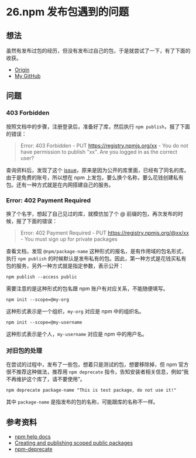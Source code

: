 # 26.npm 发布包遇到的问题
## 想法
虽然有发布过包的经历，但没有发布过自己的包，于是就尝试了一下，有了下面的收获。


- [Origin][url-origin]
- [My GitHub][url-my-github]

## 问题
### 403 Forbidden
按照文档中的步骤，注册登录后，准备好了库，然后执行 `npm publish`，报了下面的错误：
> Error: 403 Forbidden - PUT https://registry.npmjs.org/xx - You do not have permission to publish "xx". Are you logged in as the correct user?

查询资料后，发现了这个 [issue][url-npm-issue]，原来是因为公开的库里面，已经有了同名的库。由于是免费的账号，所以想在 npm 上发包，要么换个名称，要么花钱创建私有包。还有一种方式就是在内网搭建自己的服务。

### Error: 402 Payment Required
换了个名字，想起了自己见过的库，就模仿加了个 @ 前缀的包，再次发布的时候，报了下面的错误：
>  Error: 402 Payment Required - PUT https://registry.npmjs.org/@xx/xx - You must sign up for private packages

查看文档，发现 `@npm/package-name` 这种形式的报名，是有作用域的包名形式，执行 `npm publish` 的时候默认是发布私有的包。因此，第一种方式是花钱买私有包的服务，另外一种方式就是指定参数，表示公开：
```shell
npm publish --access public
```
需要注意的是这种形式的包名跟 npm 账户有对应关系，不能随便填写。
```shell
npm init --scope=@my-org
```
这种形式表示是一个组织，`my-org` 对应是 npm 中的组织名。
```shell
npm init --scope=@my-username
```
这种形式表示是个人，`my-username` 对应是 npm 中的用户名。

### 对旧包的处理
在尝试的过程中，发布了一些包，想着只是测试的包，想要移除掉，但 npm 官方很不推荐这种做法，推荐用 `npm deprecate` 指令，告知安装者相关信息，例如“我不再维护这个库了，请不要使用”。
```
npm deprecate package-name "This is test package, do not use it!"
```
其中 `package-name` 是指发布的包的名称，可能跟库的名称不一样。

## 参考资料
- [npm help docs][url-npm-docs]
- [Creating and publishing scoped public packages][url-npm-scoped-publish]
- [npm-deprecate][url-npm-deprecate]

[url-repository-images]:https://xxholic.github.io/segment/images

[url-npm-issue]:https://github.com/npm/npm/issues/8561
[url-npm-scoped-publish]:https://docs.npmjs.com/creating-and-publishing-scoped-public-packages
[url-npm-docs]:https://docs.npmjs.com/
[url-npm-deprecate]:https://docs.npmjs.com/cli/deprecate







[url-origin]:https://github.com/XXHolic/segment/issues/28
[url-my-github]:https://github.com/XXHolic

[url-origin]:https://github.com/XXHolic/segment/issues/28
[url-my-github]:https://github.com/XXHolic
